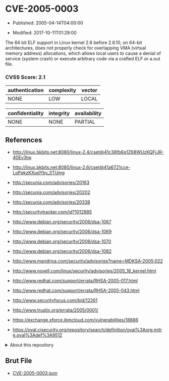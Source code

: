 # CVE-2005-0003

- Published: 2005-04-14T04:00:00

- Modified: 2017-10-11T01:29:00

The 64 bit ELF support in Linux kernel 2.6 before 2.6.10, on 64-bit architectures, does not properly check for overlapping VMA (virtual memory address) allocations, which allows local users to cause a denial of service (system crash) or execute arbitrary code via a crafted ELF or a.out file.

### CVSS Score: **2.1**

| authentication | complexity | vector |
| --- | --- | --- |
| NONE | LOW | LOCAL |

| confidentiality | integrity | availability |
| --- | --- | --- |
| NONE | NONE | PARTIAL |

## References

* http://linux.bkbits.net:8080/linux-2.4/cset@41c36fb6q1Z68WUzKQFjJR-40Ev3tw

* http://linux.bkbits.net:8080/linux-2.6/cset@41a6721cce-LoPqkzKXudYby_3TUmg

* http://secunia.com/advisories/20163

* http://secunia.com/advisories/20202

* http://secunia.com/advisories/20338

* http://securitytracker.com/id?1012885

* http://www.debian.org/security/2006/dsa-1067

* http://www.debian.org/security/2006/dsa-1069

* http://www.debian.org/security/2006/dsa-1070

* http://www.debian.org/security/2006/dsa-1082

* http://www.mandriva.com/security/advisories?name=MDKSA-2005:022

* http://www.novell.com/linux/security/advisories/2005_18_kernel.html

* http://www.redhat.com/support/errata/RHSA-2005-017.html

* http://www.redhat.com/support/errata/RHSA-2005-043.html

* http://www.securityfocus.com/bid/12261

* http://www.trustix.org/errata/2005/0001/

* https://exchange.xforce.ibmcloud.com/vulnerabilities/18886

* https://oval.cisecurity.org/repository/search/definition/oval%3Aorg.mitre.oval%3Adef%3A9512

<details>
<summary>About this repository</summary> 

  This repository is part of the project [Live Hack CVE](https://github.com/Live-Hack-CVE). Main website can be found [www.live-hack.org](https://www.live-hack.org) 
  
  Made by [Sn0wAlice](https://github.com/Sn0wAlice) for the people that care about security and need to have a feed of the latest CVEs. Hope you enjoy it, don't forget to star the repo and follow me on [Twitter](https://twitter.com/Sn0wAlice) and [Github](https://github.com/Sn0wAlice). And that is my [personnal website](https://www.alice-snow.me/)

  - [Home Page](https://github.com/Live-Hack-CVE)
  - [Framework](https://github.com/Live-Hack-CVE/cve-framework)
  - [CVE database](https://github.com/Live-Hack-CVE/full_database)
  - [Changelog](https://github.com/Live-Hack-CVE/Changelog)
</details>

## Brut File

* [CVE-2005-0003.json](https://raw.githubusercontent.com/Live-Hack-CVE/full_database/main/cves/2005/CVE-2005-0003.json)

